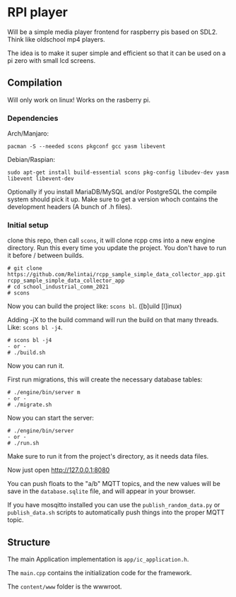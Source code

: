 # RPI player

Will be a simple media player frontend for raspberry pis based on SDL2. Think like oldschool mp4 players.

The idea is to make it super simple and efficient so that it can be used on a pi zero with small lcd screens.

## Compilation

Will only work on linux! Works on the rasberry pi.

### Dependencies

Arch/Manjaro:

``` 
pacman -S --needed scons pkgconf gcc yasm libevent
```

Debian/Raspian:

```
sudo apt-get install build-essential scons pkg-config libudev-dev yasm libevent libevent-dev
```

Optionally if you install MariaDB/MySQL and/or PostgreSQL the compile system should pick it up. Make sure to get a version
whoch contains the development headers (A bunch of .h files).

### Initial setup

clone this repo, then call `scons`, it will clone rcpp cms into a new engine directory. Run this every time you update the project.
You don't have to run it before / between builds.

```
# git clone https://github.com/Relintai/rcpp_sample_simple_data_collector_app.git rcpp_sample_simple_data_collector_app
# cd school_industrial_comm_2021
# scons
```

Now you can build the project like: `scons bl`.  ([b]uild [l]inux)

Adding -jX to the build command will run the build on that many threads. Like: `scons bl -j4`.

```
# scons bl -j4
- or -
# ./build.sh
```
Now you can run it.

First run migrations, this will create the necessary database tables:

```
# ./engine/bin/server m
- or -
# ./migrate.sh
```

Now you can start the server:

```
# ./engine/bin/server
- or -
# ./run.sh
```

Make sure to run it from the project's directory, as it needs data files.

Now just open http://127.0.0.1:8080

You can push floats to the "a/b" MQTT topics, and the new values will be save in the `database.sqlite` file, and will appear
in your browser.

If you have mosqitto installed you can use the `publish_random_data.py` or `publish_data.sh` scripts to automatically
push things into the proper MQTT topic.

## Structure

The main Application implementation is `app/ic_application.h`.

The `main.cpp` contains the initialization code for the framework.

The `content/www` folder is the wwwroot.
